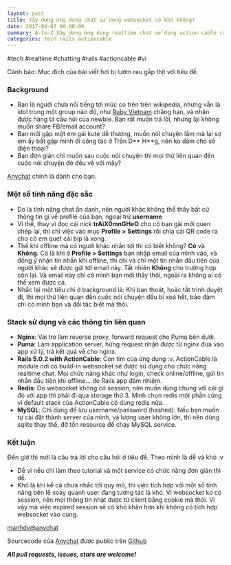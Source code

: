 ```yaml
---
layout: post
title: Xây dựng ứng dụng chat sử dụng websocket có khó không?
date: 2017-04-07 00:00:00
summary: A-to-Z Xây dựng ứng dụng realtime chat sử dụng action cable rails 5
categories: tech rails actioncable
---
```


#tech #realtime #chatting #rails #actioncable #vi

Cảnh báo: Mục đích của bài viết hơi bị lườm rau gắp thịt với tiêu đề.

### Background

* Bạn là người chưa nổi tiếng tới mức có trên trên wikipedia, nhưng vẫn là idol trong một group nào đó, như [Ruby Vietnam](http://ruby.org.vn/) chẳng hạn, và nhận được hàng tá câu hỏi của newbie. Bạn rất muốn trả lời, nhưng lại không muốn share FB/email account?
* Bạn mới gặp một em gái kute dễ thương, muốn nói chuyện lắm mà lại sợ em ấy bắt gặp mình đi công tác ở Trần D** H**g, nên ko dám cho số điện thoại?
* Bạn đơn giản chỉ muốn sau cuộc nói chuyện thì mọi thứ liên quan đến cuộc nói chuyện đó đều về với mây?

[Anychat](https://anychat.4me.tips/) chính là dành cho bạn.

### Một số tính năng đặc sắc

* Do là tính năng chat ẩn danh, nên người khác không thể thấy bất cứ thông tin gì về profile của bạn, ngoại trừ **username**
* Vì thế, thay vì đọc cái nick **trAiX0mnGHeO** cho cô bạn gái mới quen chép lại, thì chỉ việc vào mục **Profile > Settings** rồi chìa cái QR code ra cho cô em quét cái bíp là xong.
* Thế khi offline mà có người khác nhắn tới thì có biết không? **Có** và **Không**. Có là khi ở **Profile > Settings** bạn nhập email của mình vào, và đồng ý nhận tin nhắn khi offline, thì chỉ và chỉ một tin nhắn đầu tiên của người khác sẽ được gửi tới email này. Tất nhiên **Không** cho trường hợp còn lại. Và email này chỉ có mình bạn mới thấy thôi, ngoài ra không ai có thể xem được cả.
* Nhắc lại một tiêu chí ở background là: Khi bạn thoát, hoặc tắt trình duyệt đi, thì mọi thứ liên quan đến cuộc nói chuyện đều bị xoá hết, bảo đảm chỉ có mình bạn và đối tác biết mà thôi.

### Stack sử dụng và các thông tin liên quan

* **Nginx**: Vai trò làm reverse proxy, forward request cho Puma bên dưới.
* **Puma**: Làm application server, hứng request nhận được từ nginx đưa vào app xử lý, trả kết quả về cho nginx.
* **Rails 5.0.2 with ActionCable**: Con tim của ứng dụng :v. ActionCable là module nơi có build-in websocket sẽ được sử dụng cho chức năng realtime chat. Mọi chức năng khác như login, check online/offline, gửi tin nhắn đầu tiên khi offline... do Rails app đảm nhiệm.
* **Redis**: Do websocket không có session, nên muốn dùng chung với cái gì đó với app thì phải đi qua storage thứ 3. Mình chọn redis một phần cũng vì default stack của ActionCable có dùng redis nữa.
* **MySQL**: Chỉ dùng để lưu username/password (hashed). Nếu bạn muốn tự cài đặt thành server của mình, và lượng user không lớn, thì nên dùng sqlite thay thế, đỡ tốn resource để chạy MySQL service.

### Kết luận

Đến giờ thì mới là câu trả lời cho câu hỏi ở tiêu đề. Theo mình là dễ và khó :v

* Dễ vì nếu chỉ làm theo tutorial và một service có chức năng đơn giản thì dễ.
* Khó là khi kể cả chưa nhắc tới quy mô, thì việc tích hợp với một số tính năng bên lề xoay quanh user đang tương tác là khó. Vì websocket ko có session, nên mọi thông tin nhặt được từ client bằng cookie mà thôi. Vì vậy mà việc expired session sẽ có khó khăn hơn khi không có tích hợp websocket vào cùng.

[manhdv@anychat](https://anychat.4me.tips/rooms/manhdv)

Sourcecode của [Anychat](https://anychat.4me.tips/) được public trên [Github](https://github.com/manhdaovan/anychat)

***All pull requests, issues, stars are welcome!***